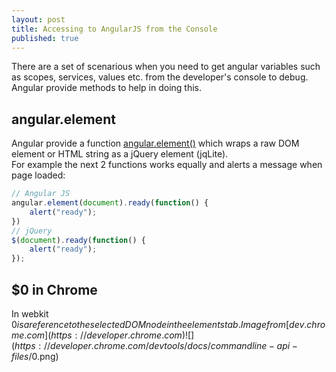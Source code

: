 ```yaml
---
layout: post
title: Accessing to AngularJS from the Console
published: true
---
```



There are a set of scenarious when you need to get angular variables such as scopes, services, values etc. from the developer's console to debug. 
Angular provide methods to help in doing this.

## angular.element
Angular provide a function [angular.element()](https://docs.angularjs.org/api/ng/function/angular.element) which wraps a raw DOM element or HTML string as a jQuery element (jqLite).  
For example the next 2 functions works equally and alerts a message when page loaded:

```javascript
// Angular JS
angular.element(document).ready(function() {
	alert("ready");
})
// jQuery
$(document).ready(function() {
	alert("ready");
});
```
## $0 in Chrome
In webkit $0 is a reference to the selected DOM node in the elements tab.
Image from [dev.chrome.com](https://developer.chrome.com)  
![](https://developer.chrome.com/devtools/docs/commandline-api-files/$0.png)

